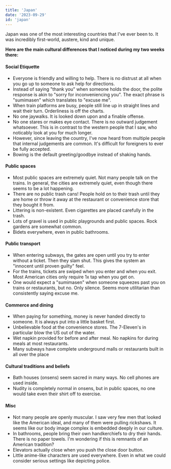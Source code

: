 ```yaml
---
title: 'Japan'
date: '2023-09-29'
id: 'japan'
---
```

Japan was one of the most interesting countries that I've ever been to. It was incredibly first-world, austere, kind and unique.

**Here are the main cultural differences that I noticed during my two weeks there:**

#### Social Etiquette

- Everyone is friendly and willing to help. There is no distrust at all when you go up to someone to ask help for directions.
- Instead of saying "thank you" when someone holds the door, the polite response is akin to "sorry for inconveniencing you". The exact phrase is "sumimasen" which translates to "excuse me".
- When train platforms are busy, people still line up in straight lines and wait their turn. Orderliness is off the charts.
- No one jaywalks. It is looked down upon and a finable offense.
- No one stares or makes eye contact. There is no outward judgement whatsoever. This is in contrast to the western people that I saw, who noticably look at you for much longer.
- However, since leaving the country, I've now heard from multiple people that internal judgements are common. It's difficult for foreigners to ever be fully accepted.
- Bowing is the default greeting/goodbye instead of shaking hands.

#### Public spaces

- Most public spaces are extremely quiet. Not many people talk on the trains. In general, the cities are extremely quiet, even though there seems to be a lot happening.
- There are no public trash cans! People hold on to their trash until they are home or throw it away at the restaurant or convenience store that they bought it from.
- Littering is non-existent. Even cigarettes are placed carefully in the trash.
- Lots of gravel is used in public playgrounds and public spaces. Rock gardens are somewhat common.
- Bidets everywhere, even in public bathrooms.

#### Public transport

- When entering subways, the gates are open until you try to enter without a ticket. Then they slam shut. This gives the system an "innocent until proven guilty" feel.
- For the trains, tickets are swiped when you enter and when you exit. Most American cities only require 1x tap when you get on.
- One would expect a "sumimasen" when someone squeezes past you on trains or restaurants, but no. Only silence. Seems more utilitarian than consistently saying excuse me.

#### Commerce and dining

- When paying for something, money is never handed directly to someone. It is always put into a little basket first.
- Unbelievable food at the convenience stores. The 7-Eleven's in particular blow the US out of the water.
- Wet napkin provided for before and after meal. No napkins for during meals at most restaurants.
- Many subways have complete underground malls or restaurants built in all over the place

#### Cultural traditions and beliefs

- Bath houses (onsens) seem sacred in many ways. No cell phones are used inside.
- Nudity is completely normal in onsens, but in public spaces, no one would take even their shirt off to exercise.

#### Misc

- Not many people are openly muscular. I saw very few men that looked like the American ideal, and many of them were pulling rickshaws. It seems like our body image complex is embedded deeply in our culture.
- In bathrooms, people bring their own handkerchiefs to dry their hands. There is no paper towels. I'm wondering if this is remnants of an American tradition?
- Elevators actually close when you push the close door button.
- Little anime-like characters are used everywhere. Even in what we could consider serious settings like depicting police.

